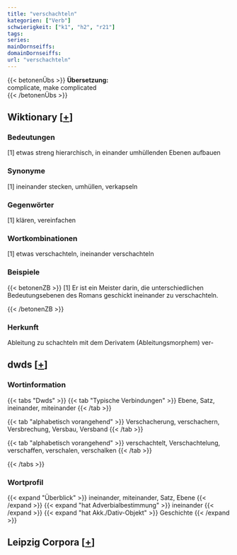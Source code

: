 ```yaml
---
title: "verschachteln"
kategorien: ["Verb"]
schwierigkeit: ["k1", "h2", "r21"]
tags:
series:
mainDornseiffs:
domainDornseiffs:
url: "verschachteln"
---
```


{{< betonenÜbs >}}
**Übersetzung:**  
complicate, make complicated  
{{< /betonenÜbs >}}

## Wiktionary [[+](https://de.wiktionary.org/wiki/verschachteln)]

### Bedeutungen
[1] etwas streng hierarchisch, in einander umhüllenden Ebenen aufbauen  

### Synonyme
[1] ineinander stecken, umhüllen, verkapseln  

### Gegenwörter
[1] klären, vereinfachen  

### Wortkombinationen
[1] etwas verschachteln, ineinander verschachteln  

### Beispiele
{{< betonenZB >}}
[1] Er ist ein Meister darin, die unterschiedlichen Bedeutungsebenen des Romans geschickt ineinander zu verschachteln.  

{{< /betonenZB >}}
### Herkunft
Ableitung zu schachteln mit dem Derivatem (Ableitungsmorphem) ver-  



## dwds [[+](https://www.dwds.de/wb/verschachteln)]

### Wortinformation
{{< tabs "Dwds" >}}
{{< tab "Typische Verbindungen" >}}
Ebene, Satz, ineinander, miteinander
{{< /tab >}}

{{< tab "alphabetisch vorangehend" >}}
Verschacherung, verschachern, Versbrechung, Versbau, Versband
{{< /tab >}}

{{< tab "alphabetisch vorangehend" >}}
verschachtelt, Verschachtelung, verschaffen, verschalen, verschalken
{{< /tab >}}

{{< /tabs >}}

### Wortprofil
{{< expand "Überblick" >}} ineinander, miteinander, Satz, Ebene {{< /expand >}}
{{< expand "hat Adverbialbestimmung" >}} ineinander {{< /expand >}}
{{< expand "hat Akk./Dativ-Objekt" >}} Geschichte {{< /expand >}}

## Leipzig Corpora [[+](https://corpora.uni-leipzig.de/en/res?word=verschachteln&corpusId=deu_newscrawl-public_2018)]

